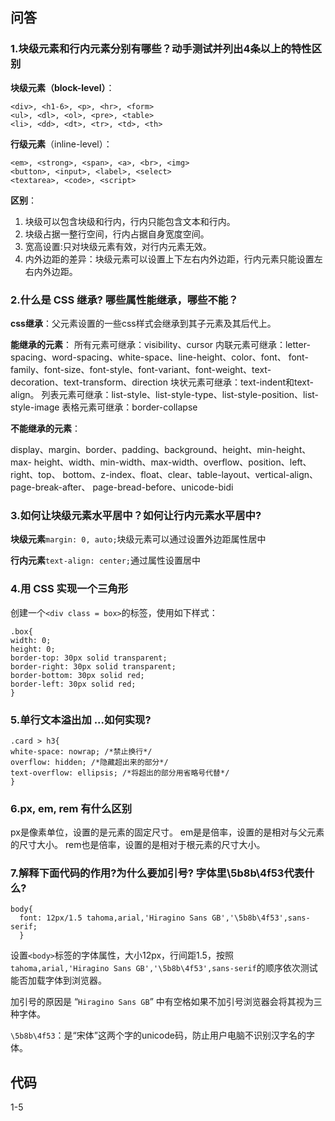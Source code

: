 ## 问答
### 1.块级元素和行内元素分别有哪些？动手测试并列出4条以上的特性区别
**块级元素（block-level）**：
```
<div>, <h1-6>, <p>, <hr>, <form>
<ul>, <dl>, <ol>, <pre>, <table>
<li>, <dd>, <dt>, <tr>, <td>, <th>
```
**行级元素**（inline-level）：

```
<em>, <strong>, <span>, <a>, <br>, <img>
<button>, <input>, <label>, <select>
<textarea>, <code>, <script>
```

**区别**：

1. 块级可以包含块级和行内，行内只能包含文本和行内。
2. 块级占据一整行空间，行内占据自身宽度空间。
3. 宽高设置:只对块级元素有效，对行内元素无效。
4. 内外边距的差异：块级元素可以设置上下左右内外边距，行内元素只能设置左右内外边距。

### 2.什么是 CSS 继承? 哪些属性能继承，哪些不能？

**css继承**：父元素设置的一些css样式会继承到其子元素及其后代上。

**能继承的元素**：
所有元素可继承：visibility、cursor
内联元素可继承：letter-spacing、word-spacing、white-space、line-height、color、font、 font-family、font-size、font-style、font-variant、font-weight、text- decoration、text-transform、direction
块状元素可继承：text-indent和text-align。
列表元素可继承：list-style、list-style-type、list-style-position、list-style-image
表格元素可继承：border-collapse

**不能继承的元素**：

display、margin、border、padding、background、height、min-height、max- height、width、min-width、max-width、overflow、position、left、right、top、 bottom、z-index、float、clear、table-layout、vertical-align、page-break-after、 page-bread-before、unicode-bidi

### 3.如何让块级元素水平居中？如何让行内元素水平居中?

**块级元素**`margin: 0, auto;`块级元素可以通过设置外边距属性居中

**行内元素**`text-align: center;`通过属性设置居中

### 4.用 CSS 实现一个三角形

创建一个`<div class = box>`的标签，使用如下样式：
```
.box{
width: 0;
height: 0;
border-top: 30px solid transparent;
border-right: 30px solid transparent;
border-bottom: 30px solid red;
border-left: 30px solid red;
}
```

### 5.单行文本溢出加 ...如何实现?

```
.card > h3{
white-space: nowrap; /*禁止换行*/
overflow: hidden; /*隐藏超出来的部分*/
text-overflow: ellipsis; /*将超出的部分用省略号代替*/
}
```

### 6.px, em, rem 有什么区别

px是像素单位，设置的是元素的固定尺寸。
em是是倍率，设置的是相对与父元素的尺寸大小。
rem也是倍率，设置的是相对于根元素的尺寸大小。

### 7.解释下面代码的作用?为什么要加引号? 字体里\5b8b\4f53代表什么?
```
body{
  font: 12px/1.5 tahoma,arial,'Hiragino Sans GB','\5b8b\4f53',sans-serif;
  }
```
设置`<body>`标签的字体属性，大小12px，行间距1.5，按照`tahoma,arial,'Hiragino Sans GB','\5b8b\4f53',sans-serif`的顺序依次测试能否加载字体到浏览器。

加引号的原因是 “`Hiragino Sans GB`” 中有空格如果不加引号浏览器会将其视为三种字体。

`\5b8b\4f53`：是“宋体”这两个字的unicode码，防止用户电脑不识别汉字名的字体。

## 代码
1-5

